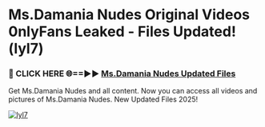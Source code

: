 # Ms.Damania Nudes Original Videos 0nlyFans Leaked - Files Updated! (lyl7)

<h3>🔴 CLICK HERE 🌐==►► <a href="https://tinyurl.com/yc6ubb5a" rel="nofollow">Ms.Damania Nudes Updated Files</a></h3>

Get Ms.Damania Nudes and all content. Now you can access all videos and pictures of Ms.Damania Nudes. New Updated Files 2025!

[![lyl7](https://i.imgur.com/7eu0CRL.gif)](https://tinyurl.com/yc6ubb5a)
